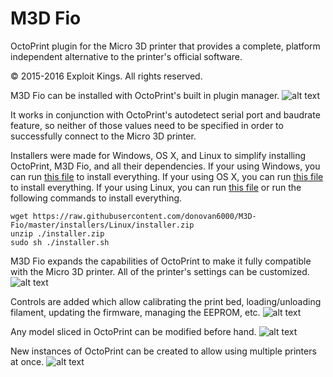 # M3D Fio
OctoPrint plugin for the Micro 3D printer that provides a complete, platform independent alternative to the printer's official software.

© 2015-2016 Exploit Kings. All rights reserved.

M3D Fio can be installed with OctoPrint's built in plugin manager.
![alt text](https://raw.githubusercontent.com/donovan6000/M3D-Fio/master/images/install.png "Install")

It works in conjunction with OctoPrint's autodetect serial port and baudrate feature, so neither of those values need to be specified in order to successfully connect to the Micro 3D printer.

Installers were made for Windows, OS X, and Linux to simplify installing OctoPrint, M3D Fio, and all their dependencies. If your using Windows, you can run [this file](https://raw.githubusercontent.com/donovan6000/M3D-Fio/master/installers/Windows/installer.zip) to install everything. If your using OS X, you can run [this file](https://raw.githubusercontent.com/donovan6000/M3D-Fio/master/installers/OS%20X/installer.zip) to install everything. If your using Linux, you can run [this file](https://raw.githubusercontent.com/donovan6000/M3D-Fio/master/installers/Linux/installer.zip) or run the following commands to install everything.

```shell
wget https://raw.githubusercontent.com/donovan6000/M3D-Fio/master/installers/Linux/installer.zip
unzip ./installer.zip
sudo sh ./installer.sh
```

M3D Fio expands the capabilities of OctoPrint to make it fully compatible with the Micro 3D printer. All of the printer's settings can be customized.
![alt text](https://raw.githubusercontent.com/donovan6000/M3D-Fio/master/images/settings.png "Settings")

Controls are added which allow calibrating the print bed, loading/unloading filament, updating the firmware, managing the EEPROM, etc.
![alt text](https://raw.githubusercontent.com/donovan6000/M3D-Fio/master/images/controls.png "Controls")

Any model sliced in OctoPrint can be modified before hand.
![alt text](https://raw.githubusercontent.com/donovan6000/M3D-Fio/master/images/model%20editor.png "Model Editor")

New instances of OctoPrint can be created to allow using multiple printers at once.
![alt text](https://raw.githubusercontent.com/donovan6000/M3D-Fio/master/images/multiple%20instances.png "Multiple Instances")
